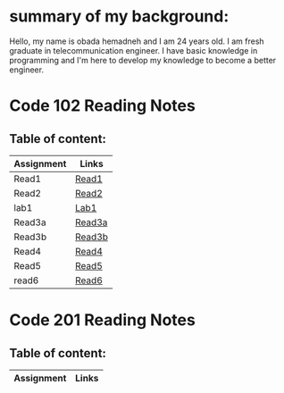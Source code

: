 # summary of my background:

Hello, my name is obada hemadneh and I am 24 years old. I am fresh graduate in telecommunication engineer. I have basic knowledge in programming and I'm here to develop my knowledge to become a better engineer.


# Code 102 Reading Notes

## Table of content:

Assignment | Links
---------- |  ----------
Read1      |  [Read1](read1.md) 
Read2      |  [Read2](read2.md)
lab1       |  [Lab1](lab1.md)
Read3a      |  [Read3a](read3a.md)
Read3b     |  [Read3b](read3b)
Read4     |  [Read4](read4.md) 
Read5      | [Read5](read5.md)
read6      | [Read6](read6.md)



# Code 201 Reading Notes

## Table of content:

Assignment | Links
---------- |  ----------
 